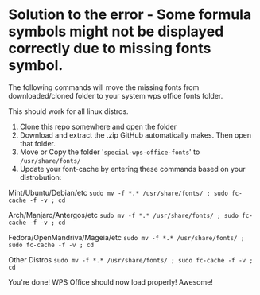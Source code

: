 
# Solution to the error - Some formula symbols might not be displayed correctly due to missing fonts symbol.

The following commands will move the missing fonts from
downloaded/cloned folder to your system wps office fonts folder.

This should work for all linux distros.

 1. Clone this repo somewhere and open the folder  
 2. Download and extract the .zip GitHub automatically makes. Then open that folder. 
 3. Move or Copy the folder '`special-wps-office-fonts`' to `/usr/share/fonts/` 
 4. Update your font-cache by entering these commands based on your distrobution:

Mint/Ubuntu/Debian/etc
`sudo mv -f *.* /usr/share/fonts/ ; sudo fc-cache -f -v ; cd`

Arch/Manjaro/Antergos/etc 
`sudo mv -f *.* /usr/share/fonts/ ; sudo fc-cache -f -v ; cd`

Fedora/OpenMandriva/Mageia/etc
`sudo mv -f *.* /usr/share/fonts/ ; sudo fc-cache -f -v ; cd`

Other Distros
`sudo mv -f *.* /usr/share/fonts/ ; sudo fc-cache -f -v ; cd`

You're done! WPS Office should now load properly! Awesome!

